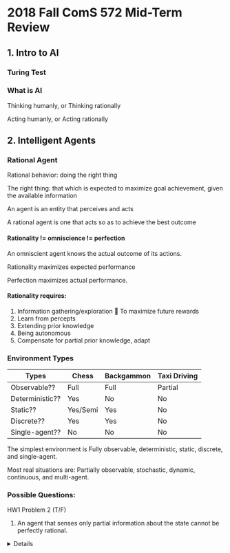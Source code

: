# 2018 Fall ComS 572 Mid-Term Review

## 1. Intro to AI

### Turing Test

### What is AI

Thinking humanly, or Thinking rationally

Acting humanly, or Acting rationally


## 2. Intelligent Agents

### Rational Agent

Rational behavior: doing the right thing

The right thing: that which is expected to maximize goal
achievement, given the available information

An agent is an entity that perceives and acts

A rational agent is one that acts so as to achieve the best outcome

#### Rationality != omniscience != perfection
An omniscient agent knows the actual outcome of its
actions.

Rationality maximizes expected performance

Perfection maximizes actual performance.

#### Rationality requires:
1. Information gathering/exploration  To maximize future rewards
2. Learn from percepts
3. Extending prior knowledge
4. Being autonomous
5. Compensate for partial prior knowledge, adapt

### Environment Types
 Types | Chess | Backgammon | Taxi Driving
------ | ----- | ---------- | ------------
Observable?? | Full | Full | Partial
Deterministic?? | Yes | No | No
Static?? | Yes/Semi | Yes | No
Discrete?? | Yes | Yes | No
Single-agent?? | No | No | No

The simplest environment is Fully observable, deterministic, static, discrete, and single-agent.

Most real situations are: Partially observable, stochastic, dynamic, continuous, and multi-agent.

### Possible Questions:

HW1 Problem 2 (T/F)

1. An agent that senses only partial information about the state cannot be perfectly rational.

<details>answer
<p>

**False**. The vacuum-cleaning agent example from textbook at page 38 is rational but doesnt observe the state of the square that is adjacent to it. Thus, it is not true.

</p>

2. There exist task environments in which no pure reflex agent can behave rationally.

<details>answer
<p>

**True**. Pure reflex agent will be rational in any task where memory of previous moves is required. For instance, a battleship game.

</p>

3. There exists a task environment in which every agent is rational.

<details>answer
<p>

**True**. Assume we have a task environment in which all actions (including no action) give the same reward, then every agent is rational at this point of view.

</p>

4. The input to an agent program is the same as the input to the agent function.

<details>answer
<p>

**False**. The input to an agent function is the percept history. However, the input to an agent program is only the current percept; it is up to the agent’s program to record any relevant history needed to make decisions.

</p>

5. Every agent function is implementable by some program/machine combination.

<details>answer
<p>

**False**. An agent function is an abstract mathematical description while the agent program is a concrete implementation running within some physical system. Since the agent function is just an abstract description it is completely possible that there exists cases in which an agent program will fail due to memory limitation.

</p>

6. Suppose an agent selects its action uniformly at random from the set of possible actions. There exists a deterministic task environment in which this agent is rational.

<details>answer
<p>

**True**. Again, like assertion c, considering an environment where all actions always give equal reward. In this case, the agent is still rational because it gets same reward for any sequence of actions.

</p>

7. It is possible for a given agent to be perfectly rational in two distinct task environments.

<details>answer
<p>

**True**. Consider two environments based on betting on the outcomes of tossing two coins. In environ- ment A, the coins are fair, in environment B, the coins are biased to always give heads. The agent can bet on what the sum of the heads appears in each toss, with equal reward on all possible outcomes for guessing correctly. The agent that always bets on 2 will be rational in both cases.

</p>

8. Every agent is rational in an unobservable environment.

<details>answer
<p>

**False**. There is a simple case in which this can be proven false; the vacuum agent that cleans. If the agent moves but does not clean, it would not be rational.

</p>

9. A perfectly playing poker-playing agent never loses.

<details>answer
<p>

**False**. For example, let two perfectly playing agents play against each other. One of them must lose, otherwise it is not a poker game.

</p>

## 3. Solving Problems by Searching

### Problem Formulation

1. An initial state
2. Actions: ACTIONS(s) applicable actions in s
3. Transition model (or Successor function, or Operators)
4. Goal test
5. Path Cost

### Search Algorithms

#### Tree Search Algorithm

Root to leaves

Failure to detect repeated states can turn a solvable problems into unsolvable ones.

#### Graph Search Algorithm

Node to its neighbors, repeat.

#### BFS, DFS
Traditional search algorithms

#### Depth-Limited Search
DFS with limited depth k

#### Iterative Deepening DFS
Multi iterations of DLS from k=1 to k=n

### Informed Search (Heuristic)

#### Greedy Search
Expand node that appears to be closest to goal

#### A* Search
Avoid expanding paths that are already expensive

### Possible Questions
HW3 Problem 2

Given a graph or tree, show the paths for BFS/DFS/DLS/IDS...

## 4. Beyond Classical Search

### Local Search

Local search: keep a single current state and move to neighboring states to improve it

### Local Beam Search
Keep track of k states instead of one
1. Initially: k random states
2. Next: determine all successors of k states
3. If any of successors is goal  finished
4. Else select k best from successors and repeat.

### Possible Questions
None

## 5. Adversarial Search

### Games

Games of deterministic, perfect information: chess, checkers

Stochastic games: backgammon

Partially observable games: bridge, poker

### Min-max Algorithm

Self move: Max

Opponent move: Min

### Alpha-Beta Search

Altered version of Min-Max, if min > max, means we are losing at this branch, stop.

### Possible Questions
None

## 6. Constraint Satisfaction Problems

### CSP Formulation
1. Variables
2. Domains
3. Constraints



## 7. Logical Agents

## 8. First-Order Logic

## 9. Inference in First-Order Logic
